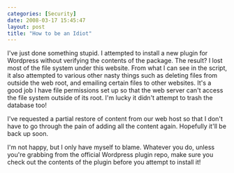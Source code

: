 ```yaml
---
categories: [Security]
date: 2008-03-17 15:45:47
layout: post
title: "How to be an Idiot"
---
```

I've just done something stupid. I attempted to install a new plugin for Wordpress without verifying the contents of the package. The result? I lost most of the file system under this website. From what I can see in the script, it also attempted to various other nasty things such as deleting files from outside the web root, and emailing certain files to other websites. It's a good job I have file permissions set up so that the web server can't access the file system outside of its root. I'm lucky it didn't attempt to trash the database too!

I've requested a partial restore of content from our web host so that I don't have to go through the pain of adding all the content again. Hopefully it'll be back up soon.

I'm not happy, but I only have myself to blame. Whatever you do, unless you're grabbing from the official Wordpress plugin repo, make sure you check out the contents of the plugin before you attempt to install it!
